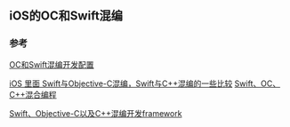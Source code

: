##  iOS的OC和Swift混编



### 参考
[OC和Swift混编开发配置](https://www.jianshu.com/p/754396e7e1bd)

[iOS 里面 Swift与Objective-C混编，Swift与C++混编的一些比较](https://blog.csdn.net/dengshuai_super/article/details/51863136)
[Swift、OC、C++混合编程](https://www.cnblogs.com/imhere/p/4323322.html)

[Swift、Objective-C以及C++混编开发framework](https://blog.csdn.net/m0_37823168/article/details/79783476)

